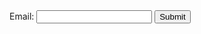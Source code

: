<html lang="en">
  <head>
    <meta charset="UTF-8" />
    <meta name="viewport" content="width=device-width, initial-scale=1.0" />
    <title>Email Validation</title>
  </head>
  <body>
    <form id="emailForm">
      <label for="email">Email:</label>
      <input type="text" id="email" name="email" />
      <button type="submit">Submit</button>
      <p id="error-message" style="color: red"></p>
    </form>
  </body>
</html>
